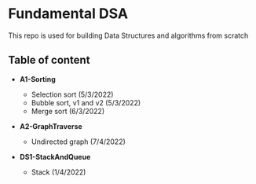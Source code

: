 # Fundamental DSA


This repo is used for building Data Structures and algorithms from scratch

## Table of content
- **A1-Sorting**
    + Selection sort (5/3/2022)
    + Bubble sort, v1 and v2 (5/3/2022)
    + Merge sort (6/3/2022)

- **A2-GraphTraverse**
    + Undirected graph (7/4/2022)

- **DS1-StackAndQueue**
    + Stack (1/4/2022)